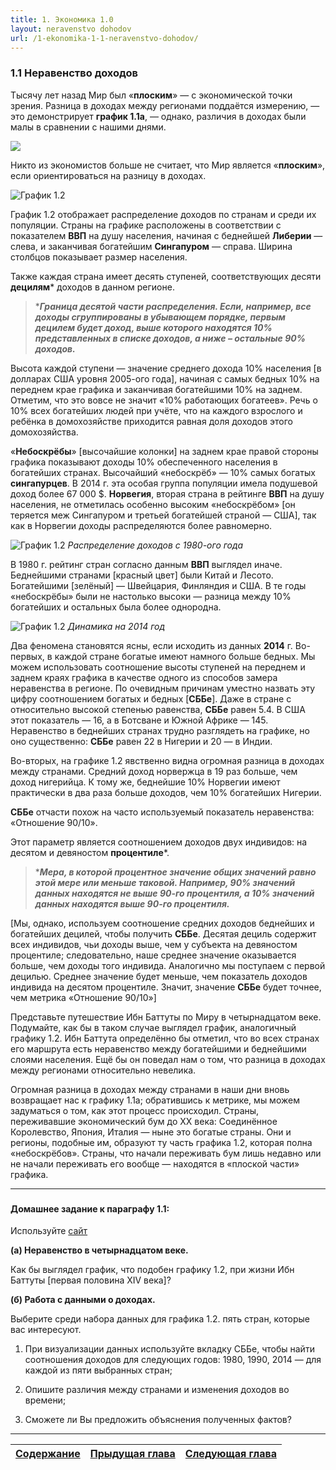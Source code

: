 ```yaml
---
title: 1. Экономика 1.0
layout: neravenstvo dohodov
url: /1-ekonomika-1-1-neravenstvo-dohodov/
---
```


### <h3>1.1 Неравенство доходов </h3>

Тысячу лет назад Мир был «**плоским**» — с экономической точки зрения. Разница в доходах между регионами поддаётся измерению, — это демонстрирует **график 1.1а**, — однако, различия в доходах были малы в сравнении с нашими днями. 

![](/img/books/micro-core/pic1-1.png "")

Никто из экономистов больше не считает, что Мир является «**плоским**», если ориентироваться на разницу в доходах.

![График 1.2](/img/books/micro-core/pic1-2-e.png "График 1.2")

График 1.2 отображает распределение доходов по странам и среди их популяции. Страны на графике расположены в соответствии с показателем **ВВП** на душу населения, начиная с беднейшей **Либерии** — слева, и заканчивая богатейшим **Сингапуром** — справа. Ширина столбцов показывает размер населения.

Также каждая страна имеет десять ступеней, соответствующих десяти **децилям*** доходов в данном регионе.

>****Граница десятой части распределения. Если, например, все доходы сгруппированы в убывающем порядке, первым децилем будет доход, выше которого находятся 10% представленных в списке доходов, а ниже – остальные 90% доходов.***

Высота каждой ступени — значение среднего дохода 10% населения [в долларах США уровня 2005-ого года], начиная с самых бедных 10% на переднем крае графика и заканчивая богатейшими 10% на заднем. Отметим, что это вовсе не значит «10% работающих богатеев». Речь о 10% всех богатейших людей при учёте, что на каждого взрослого и ребёнка в домохозяйстве приходится равная доля доходов этого домохозяйства.

«**Небоскрёбы**» [высочайшие колонки] на заднем крае правой стороны графика показывают доходы 10% обеспеченного населения в богатейших странах. Высочайший «небоскрёб» — 10% самых богатых **сингапурцев**. В 2014 г. эта особая группа популяции имела подушевой доход более 67 000 $. **Норвегия**, вторая страна в рейтинге **ВВП** на душу населения, не отметилась особенно высоким «небоскрёбом» [он теряется меж Сингапуром и третьей богатейшей страной — США], так как в Норвегии доходы распределяются более равномерно.

![График 1.2](/img/books/micro-core/pic1-3.png "Распределение доходов с 1980-ого года")
*Распределение доходов с 1980-ого года*

В 1980 г. рейтинг стран согласно данным **ВВП** выглядел иначе. Беднейшими странами [красный цвет] были Китай и Лесото. Богатейшими [зелёный] — Швейцария, Финляндия и США. В те годы «небоскрёбы» были не настолько высоки — разница между 10% богатейших и остальных была более однородна.

![График 1.2](/img/books/micro-core/pic1-2-e.png "Динамика на 2014 год")
*Динамика на 2014 год*

Два феномена становятся ясны, если исходить из данных **2014** г. Во-первых, в каждой стране богатые имеют намного больше бедных. Мы можем использовать соотношение высоты ступеней на переднем и заднем краях графика в качестве одного из способов замера неравенства в регионе. По очевидным причинам уместно назвать эту цифру соотношением богатых и бедных [**СББе**]. Даже в стране с относительно высокой степенью равенства, **СББе** равен 5.4. В США этот показатель — 16, а в Ботсване и Южной Африке — 145. Неравенство в беднейших странах трудно разглядеть на графике, но оно существенно: **СББе** равен 22 в Нигерии и 20 — в Индии. 

Во-вторых, на графике 1.2 явственно видна огромная разница в доходах между странами. Средний доход норвержца в 19 раз больше, чем доход нигерийца. К тому же, беднейшие 10% Норвегии имеют практически в два раза больше доходов, чем 10% богатейших Нигерии. 

**СББе** отчасти похож на часто используемый показатель неравенства: «Отношение 90/10».

Этот параметр является соотношением доходов двух индивидов: на десятом и девяностом **процентиле***.

>****Мера, в которой процентное значение общих значений равно этой мере или меньше таковой. Например, 90% значений данных находятся не выше 90-го процентиля, а 10% значений данных находятся выше 90-го процентиля.***

[Мы, однако, используем соотношение средних доходов беднейших и богатейших децилей, чтобы получить **СББе**. Десятая дециль содержит всех индивидов, чьи доходы выше, чем у субъекта на девяностом  процентиле; следовательно, наше среднее значение оказывается больше, чем доходы того индивида. Аналогично мы поступаем с первой децилью. Среднее значение будет меньше, чем показатель доходов индивида на десятом процентиле. Значит, значение **СББе** будет точнее, чем метрика «Отношение 90/10»]

Представьте путешествие Ибн Баттуты по Миру в четырнадцатом веке. Подумайте, как бы в таком случае выглядел график, аналогичный графику 1.2. Ибн Баттута определённо бы отметил, что во всех странах его маршрута есть неравенство между богатейшими и беднейшими слоями населения. Ещё бы он поведал нам о том, что разница в доходах между регионами относительно невелика. 

Огромная разница в доходах между странами в наши дни вновь возвращает нас к графику 1.1а; обратившись к метрике, мы можем задуматься о том, как этот процесс происходил. Страны, переживавшие экономический бум до XX века: Соединённое Королевство, Япония, Италия — ныне это богатые страны. Они и регионы, подобные им, образуют ту часть графика 1.2, которая полна «небоскрёбов». Страны, что начали переживать бум лишь недавно или не начали переживать его вообще — находятся в «плоской части» графика.

-----

### <h4>Домашнее задание к параграфу 1.1:</h4>

Используйте [сайт](https://tinyco.re/4877569)

**(а) Неравенство в четырнадцатом веке.**

Как бы выглядел график, что подобен графику 1.2, при жизни Ибн Баттуты [первая половина XIV века]? 

**(б) Работа с данными о доходах.** 

Выберите среди набора данных для графика 1.2. пять стран, которые вас интересуют.

1. При визуализации данных используйте вкладку СББе, чтобы найти соотношения доходов для следующих годов: 1980, 1990, 2014 — для каждой из пяти выбранных стран;

2. Опишите различия между странами и изменения доходов во времени;

3. Сможете ли Вы предложить объяснения полученных фактов?

-----

|[Cодержание](/books/core/avtor-perevoda/#h3содержаниеh3)|[Прыдущая глава](/books/core/vvedenie/) |[Следующая глава]()|
|-------------------------------|:-----------------------------------:|------------------------------------------:|
